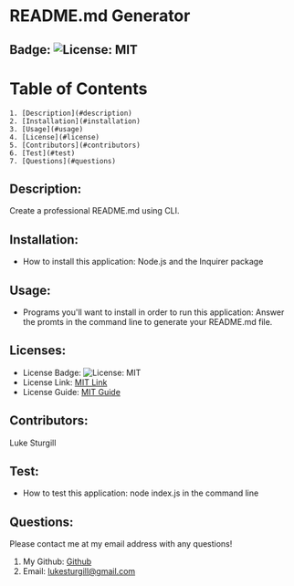 # README.md Generator
  
  ## Badge: ![License: MIT](https://img.shields.io/badge/License-MIT-yellow.svg)
  
  # Table of Contents
    1. [Description](#description)
    2. [Installation](#installation)
    3. [Usage](#usage)
    4. [License](#license)
    5. [Contributors](#contributors)
    6. [Test](#test)
    7. [Questions](#questions)

  ## Description:<a name=description></a>
  Create a professional README.md using CLI.
  
  ## Installation: <a name=installation></a>
  * How to install this application:
  Node.js and the Inquirer package
  
  ## Usage: <a name="usage"></a>
  * Programs you'll want to install in order to run this application:
  Answer the promts in the command line to generate your README.md file.
  
  ## Licenses: <a name="license"></a>
  * License Badge: ![License: MIT](https://img.shields.io/badge/License-MIT-yellow.svg)
  * License Link: <a href = "https://opensource.org/licenses/MIT">MIT Link</a>
  * License Guide: <a href = "https://gist.github.com/ckib16/8732561535ed766cd6b8">MIT Guide</a>
  
  ## Contributors: <a name="contributors"></a>
  Luke Sturgill
  
  ## Test: <a name="test"></a>
  * How to test this application:
  node index.js in the command line
  
  ## Questions: <a name="questions"></a>
  Please contact me at my email address with any questions!
  1. My Github: <a href = "https://github.com/lukesturgill">Github</a>
  2. Email: lukesturgill@gmail.com 
  
